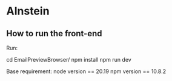 # AInstein



## How to run the front-end

Run:

cd EmailPreviewBrowser/
npm install
npm run dev

Base requirement:
node version == 20.19
npm  version == 10.8.2